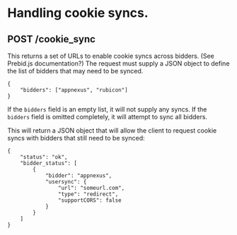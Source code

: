 # Handling cookie syncs.

## POST /cookie_sync

This returns a set of URLs to enable cookie syncs across bidders. (See Prebid.js documentation?) The request
must supply a JSON object to define the list of bidders that may need to be synced.

```
{
    "bidders": ["appnexus", "rubicon"]
}
```

If the `bidders` field is an empty list, it will not supply any syncs. If the `bidders` field is omitted completely, it will attempt
to sync all bidders.

This will return a JSON object that will allow the client to request cookie syncs with bidders that still need to be synced:

```
{
    "status": "ok",
    "bidder_status": [
        {
            "bidder": "appnexus",
            "usersync": {
                "url": "someurl.com",
                "type": "redirect",
                "supportCORS": false
            }
        }
    ]
}
```

